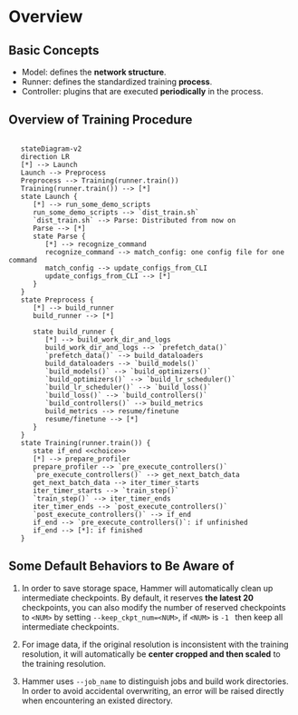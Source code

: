 # Overview

## Basic Concepts

* Model: defines the **network structure**.
* Runner: defines the standardized training **process**.
* Controller: plugins that are executed **periodically** in the process.

## Overview of Training Procedure

```{mermaid}

   stateDiagram-v2
   direction LR
   [*] --> Launch
   Launch --> Preprocess
   Preprocess --> Training(runner.train())
   Training(runner.train()) --> [*]
   state Launch {
      [*] --> run_some_demo_scripts
      run_some_demo_scripts --> `dist_train.sh`
      `dist_train.sh` --> Parse: Distributed from now on
      Parse --> [*]
      state Parse {
         [*] --> recognize_command
         recognize_command --> match_config: one config file for one command
         match_config --> update_configs_from_CLI
         update_configs_from_CLI --> [*]
      }
   }
   state Preprocess {
      [*] --> build_runner
      build_runner --> [*]
      
      state build_runner {
         [*] --> build_work_dir_and_logs
         build_work_dir_and_logs --> `prefetch_data()`
         `prefetch_data()` --> build_dataloaders
         build_dataloaders --> `build_models()`
         `build_models()` --> `build_optimizers()`
         `build_optimizers()` --> `build_lr_scheduler()`
         `build_lr_scheduler()` --> `build_loss()`
         `build_loss()` --> `build_controllers()`
         `build_controllers()` --> build_metrics
         build_metrics --> resume/finetune
         resume/finetune --> [*]
      }
   }
   state Training(runner.train()) {
      state if_end <<choice>>
      [*] --> prepare_profiler
      prepare_profiler --> `pre_execute_controllers()`
      `pre_execute_controllers()` --> get_next_batch_data
      get_next_batch_data --> iter_timer_starts
      iter_timer_starts --> `train_step()`
      `train_step()` --> iter_timer_ends
      iter_timer_ends --> `post_execute_controllers()`
      `post_execute_controllers()` --> if_end
      if_end --> `pre_execute_controllers()`: if unfinished
      if_end --> [*]: if finished
   }
```


## Some Default Behaviors to Be Aware of

1. In order to save storage space, Hammer will automatically clean up intermediate checkpoints. 
   By default, it reserves **the latest 20** checkpoints, you can also modify the number of reserved checkpoints to `<NUM>` by setting `--keep_ckpt_num=<NUM>`, if `<NUM>` is `-1 ` then keep all intermediate checkpoints.
   
2. For image data, if the original resolution is inconsistent with the training resolution, it will automatically be **center cropped and then scaled** to the training resolution.

3. Hammer uses `--job_name` to distinguish jobs and build work directories. In order to avoid accidental overwriting, an error will be raised directly when encountering an existed directory.